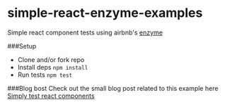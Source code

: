 # simple-react-enzyme-examples
Simple react component tests using airbnb's [enzyme](https://github.com/airbnb/enzyme)

###Setup
* Clone and/or fork repo
* Install deps `npm install`
* Run tests `npm test`

###Blog bost
Check out the small blog post related to this example here [Simply test react components](http://www.hartzis.me/react-testing)

